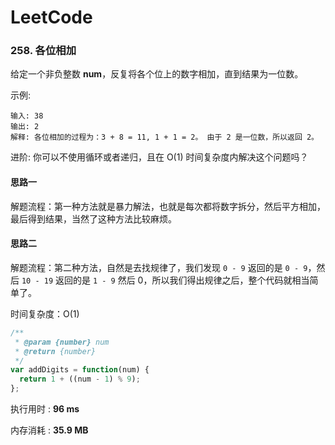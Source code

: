 # LeetCode

### 258. 各位相加

给定一个非负整数 **num**，反复将各个位上的数字相加，直到结果为一位数。

示例:

```
输入: 38
输出: 2
解释: 各位相加的过程为：3 + 8 = 11, 1 + 1 = 2。 由于 2 是一位数，所以返回 2。
```

进阶:
你可以不使用循环或者递归，且在 O(1) 时间复杂度内解决这个问题吗？

#### 思路一

解题流程：第一种方法就是暴力解法，也就是每次都将数字拆分，然后平方相加，最后得到结果，当然了这种方法比较麻烦。

#### 思路二

解题流程：第二种方法，自然是去找规律了，我们发现 `0 - 9` 返回的是 `0 - 9`，然后 `10 - 19` 返回的是 `1 - 9` 然后 0，所以我们得出规律之后，整个代码就相当简单了。

时间复杂度：O(1)

```js
/**
 * @param {number} num
 * @return {number}
 */
var addDigits = function(num) {
  return 1 + ((num - 1) % 9);
};
```

执行用时 : **96 ms**

内存消耗 : **35.9 MB**
